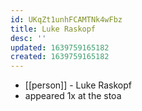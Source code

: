 ```yaml
---
id: UKqZt1unhFCAMTNk4wFbz
title: Luke Raskopf
desc: ''
updated: 1639759165182
created: 1639759165182
---
```



- [[person]] - Luke Raskopf
- appeared 1x at the stoa
